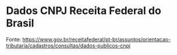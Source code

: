 # Dados CNPJ Receita Federal do Brasil

Fonte: https://www.gov.br/receitafederal/pt-br/assuntos/orientacao-tributaria/cadastros/consultas/dados-publicos-cnpj
